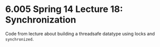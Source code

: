 # 6.005 Spring 14 Lecture 18: Synchronization

Code from lecture about building a threadsafe datatype using locks and `synchronized`.
